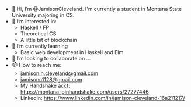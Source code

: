 - 👋 Hi, I’m @JamisonCleveland. I'm currently a student in Montana State University majoring in CS.
- 👀 I’m interested in:
    * Haskell / FP
    * Theoretical CS
    * A little bit of blockchain
- 🌱 I’m currently learning
    * Basic web development in Haskell and Elm
- 💞️ I’m looking to collaborate on ...
- 📫 How to reach me:
   * jamison.n.cleveland@gmail.com
   * jamisonc1128@gmail.com
   * My Handshake acct: https://montana.joinhandshake.com/users/27277446
   * LinkedIn: https://www.linkedin.com/in/jamison-cleveland-16a211217/

<!---
JamisonCleveland/JamisonCleveland is a ✨ special ✨ repository because its `README.md` (this file) appears on your GitHub profile.
You can click the Preview link to take a look at your changes.
--->
